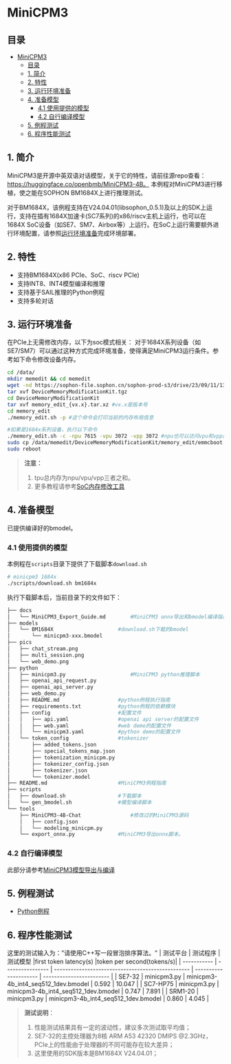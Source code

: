 # MiniCPM3

## 目录
- [MiniCPM3](#minicpm3)
  - [目录](#目录)
  - [1. 简介](#1-简介)
  - [2. 特性](#2-特性)
  - [3. 运行环境准备](#3-运行环境准备)
  - [4. 准备模型](#4-准备模型)
    - [4.1 使用提供的模型](#41-使用提供的模型)
    - [4.2 自行编译模型](#42-自行编译模型)
  - [5. 例程测试](#5-例程测试)
  - [6. 程序性能测试](#6-程序性能测试)

## 1. 简介
MiniCPM3是开源中英双语对话模型，关于它的特性，请前往源repo查看：https://huggingface.co/openbmb/MiniCPM3-4B。 本例程对MiniCPM3进行移植，使之能在SOPHON BM1684X上进行推理测试。

对于BM1684X，该例程支持在V24.04.01(libsophon_0.5.1)及以上的SDK上运行，支持在插有1684X加速卡(SC7系列)的x86/riscv主机上运行，也可以在1684X SoC设备（如SE7、SM7、Airbox等）上运行。在SoC上运行需要额外进行环境配置，请参照[运行环境准备](#3-运行环境准备)完成环境部署。

## 2. 特性
* 支持BM1684X(x86 PCIe、SoC、riscv PCIe)
* 支持INT8、INT4模型编译和推理
* 支持基于SAIL推理的Python例程
* 支持多轮对话


## 3. 运行环境准备
在PCIe上无需修改内存，以下为soc模式相关：
对于1684X系列设备（如SE7/SM7）可以通过这种方式完成环境准备，使得满足MiniCPM3运行条件。参考如下命令修改设备内存。
```bash
cd /data/
mkdir memedit && cd memedit
wget -nd https://sophon-file.sophon.cn/sophon-prod-s3/drive/23/09/11/13/DeviceMemoryModificationKit.tgz
tar xvf DeviceMemoryModificationKit.tgz
cd DeviceMemoryModificationKit
tar xvf memory_edit_{vx.x}.tar.xz #vx.x是版本号
cd memory_edit
./memory_edit.sh -p #这个命令会打印当前的内存布局信息

#如果是1684x系列设备，执行以下命令
./memory_edit.sh -c -npu 7615 -vpu 3072 -vpp 3072 #npu也可以访问vpu和vpp的内存
sudo cp /data/memedit/DeviceMemoryModificationKit/memory_edit/emmcboot.itb /boot/emmcboot.itb && sync
sudo reboot
```
> **注意：**
> 1. tpu总内存为npu/vpu/vpp三者之和。
> 2. 更多教程请参考[SoC内存修改工具](https://doc.sophgo.com/sdk-docs/v23.07.01/docs_latest_release/docs/SophonSDK_doc/zh/html/appendix/2_mem_edit_tools.html)

## 4. 准备模型
已提供编译好的bmodel。
### 4.1 使用提供的模型

​本例程在`scripts`目录下提供了下载脚本`download.sh`

```bash
# minicpm3 1684x
./scripts/download.sh bm1684x
```

执行下载脚本后，当前目录下的文件如下：
```bash
├── docs
│   └── MiniCPM3_Export_Guide.md        #MiniCPM3 onnx导出和bmodel编译指南
├── models
│   └── BM1684X                     #download.sh下载的bmodel
│       └── minicpm3-xxx.bmodel
├── pics
│   ├── chat_stream.png
│   ├── multi_session.png
│   └── web_demo.png
├── python
│   ├── minicpm3.py                     #MiniCPM3 python推理脚本
│   ├── openai_api_request.py
│   ├── openai_api_server.py
│   ├── web_demo.py
│   ├── README.md                   #python例程执行指南
│   ├── requirements.txt            #python例程的依赖模块
│   ├── config                      #配置文件
│   │   ├── api.yaml                #openai api server的配置文件
│   │   ├── web.yaml                #web demo的配置文件
│   │   └── minicpm3.yaml           #python demo的配置文件
│   └── token_config                #tokenizer
│       ├── added_tokens.json
│       ├── special_tokens_map.json
│       ├── tokenization_minicpm.py
│       ├── tokenizer_config.json
│       ├── tokenizer.json
│       └── tokenizer.model 
├── README.md                       #MiniCPM3例程指南
├── scripts                         
│   ├── download.sh                 #下载脚本
│   └── gen_bmodel.sh               #模型编译脚本
└── tools
    ├── MiniCPM3-4B-Chat                #修改过的MiniCPM3源码
    │   ├── config.json
    │   └── modeling_minicpm.py
    └── export_onnx.py              #MiniCPM3导出onnx脚本。
```

### 4.2 自行编译模型

此部分请参考[MiniCPM3模型导出与编译](./docs/MiniCPM3_Export_Guide.md)

## 5. 例程测试

- [Python例程](./python/README.md)

## 6. 程序性能测试

这里的测试输入为："请使用C++写一段冒泡排序算法。"
|   测试平台   |     测试程序       |           测试模型                                  |first token latency(s) |token per second(tokens/s)| 
| ----------- | ----------------  | ------------------------------------------------- | --------------------- | ------------------------ | 
| SE7-32      | minicpm3.py           | minicpm3-4b_int4_seq512_1dev.bmodel                   |    0.592              |    10.047                | 
| SC7-HP75    | minicpm3.py           | minicpm3-4b_int4_seq512_1dev.bmodel                   |    0.747              |    7.891                 | 
| SRM1-20     | minicpm3.py           | minicpm3-4b_int4_seq512_1dev.bmodel                   |    0.860              |    4.045                 |

> **测试说明**：  
> 1. 性能测试结果具有一定的波动性，建议多次测试取平均值；
> 2. SE7-32的主控处理器为8核 ARM A53 42320 DMIPS @2.3GHz，PCIe上的性能由于处理器的不同可能存在较大差异；
> 3. 这里使用的SDK版本是BM1684X V24.04.01；
